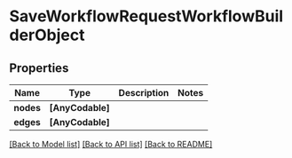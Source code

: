 # SaveWorkflowRequestWorkflowBuilderObject

## Properties
Name | Type | Description | Notes
------------ | ------------- | ------------- | -------------
**nodes** | **[AnyCodable]** |  | 
**edges** | **[AnyCodable]** |  | 

[[Back to Model list]](../README.md#documentation-for-models) [[Back to API list]](../README.md#documentation-for-api-endpoints) [[Back to README]](../README.md)


